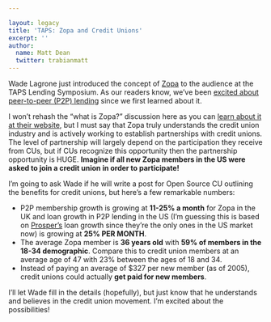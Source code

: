 ```yaml
---

layout: legacy
title: 'TAPS: Zopa and Credit Unions'
excerpt: ''
author:
  name: Matt Dean
  twitter: trabianmatt
---
```


<p>Wade Lagrone just introduced the concept of <a href="http://www.zopa.com">Zopa</a> to the audience at the <span class="caps">TAPS</span> Lending Symposium.  As our readers know, we&#8217;ve been <a href="http://www.opensourcecu.com/articles/category/peer-to-peer-lending">excited about peer-to-peer (P2P) lending</a> since we first learned about it.</p>


<p>I won&#8217;t rehash the &#8220;what is Zopa?&#8221; discussion here as you can <a href="http://www.zopa.com/ZopaWeb/public/how.shtml">learn about it at their website</a>, but I must say that Zopa truly understands the credit union industry and is actively working to establish partnerships with credit unions.  The level of partnership will largely depend on the participation they receive from CUs, but if CUs recognize this opportunity then the partnership opportunity is <span class="caps">HUGE</span>.  <strong>Imagine if all new Zopa members in the US were asked to join a credit union in order to participate!</strong></p>


<p>I&#8217;m going to ask Wade if he will write a post for Open Source CU outlining the benefits for credit unions, but here&#8217;s a few remarkable numbers:</p>


<ul>
<li><span class="caps">P2P</span> membership growth is growing at <strong>11-25% a month</strong> for Zopa in the UK and loan growth in <span class="caps">P2P</span> lending in the US (I&#8217;m guessing this is based on <a href="http://www.prosper.com">Prosper&#8217;s</a> loan growth since they&#8217;re the only ones in the US market now) is growing at <strong>25% <span class="caps">PER MONTH</span></strong>.</li>
	<li>The average Zopa member is <strong>36 years old</strong> with <strong>59% of members in the 18-34 demographic</strong>.  Compare this to credit union members at an average age of 47 with 23% between the ages of 18 and 34.</li>
	<li>Instead of paying an average of $327 per new member (as of 2005), credit unions could actually <strong>get paid for new members</strong>.</li>
</ul>


<p>I&#8217;ll let Wade fill in the details (hopefully), but just know that he understands and believes in the credit union movement.  I&#8217;m excited about the possibilities!</p>